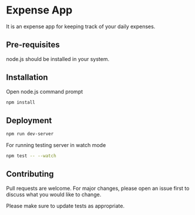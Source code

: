# Expense App

It is an expense app for keeping track of your daily expenses.

## Pre-requisites
node.js should be installed in your system.

## Installation

Open node.js command prompt

```bash
npm install
```

## Deployment

```bash
npm run dev-server
```
For running testing server in watch mode

```bash
npm test -- --watch
```

## Contributing
Pull requests are welcome. For major changes, please open an issue first to discuss what you would like to change.

Please make sure to update tests as appropriate.

